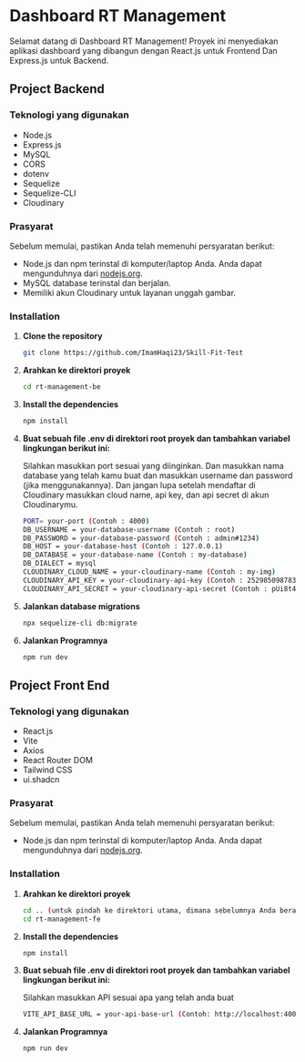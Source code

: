 # Dashboard RT Management

Selamat datang di Dashboard RT Management! Proyek ini menyediakan aplikasi dashboard yang dibangun dengan React.js untuk Frontend Dan Express.js untuk Backend.

## Project Backend

### Teknologi yang digunakan

- Node.js
- Express.js
- MySQL
- CORS
- dotenv
- Sequelize
- Sequelize-CLI
- Cloudinary
  
### Prasyarat

Sebelum memulai, pastikan Anda telah memenuhi persyaratan berikut:

- Node.js dan npm terinstal di komputer/laptop Anda. Anda dapat mengunduhnya dari [nodejs.org](https://nodejs.org/).
- MySQL database terinstal dan berjalan.
- Memiliki akun Cloudinary untuk layanan unggah gambar.

### Installation

1. **Clone the repository**

   ```sh
   git clone https://github.com/ImamHaqi23/Skill-Fit-Test

2. **Arahkan ke direktori proyek**

   ```sh
   cd rt-management-be

3. **Install the dependencies**

   ```sh
   npm install
   
4. **Buat sebuah file .env di direktori root proyek dan tambahkan variabel lingkungan berikut ini:**

   Silahkan masukkan port sesuai yang diinginkan. Dan masukkan nama database yang telah kamu buat dan masukkan username dan password (jika menggunakannya). Dan jangan lupa setelah mendaftar di Cloudinary masukkan cloud name, api key, dan api secret di akun Cloudinarymu.  

   ```sh
   PORT= your-port (Contoh : 4000)
   DB_USERNAME = your-database-username (Contoh : root)
   DB_PASSWORD = your-database-password (Contoh : admin#1234)
   DB_HOST = your-database-host (Contoh : 127.0.0.1)
   DB_DATABASE = your-database-name (Contoh : my-database)
   DB_DIALECT = mysql 
   CLOUDINARY_CLOUD_NAME = your-cloudinary-name (Contoh : my-img)
   CLOUDINARY_API_KEY = your-cloudinary-api-key (Contoh : 252985098783284)
   CLOUDINARY_API_SECRET = your-cloudinary-api-secret (Contoh : pUi8t4vc3kROmlyF4mIRPzKhJHy)

5. **Jalankan database migrations**

   ```sh
   npx sequelize-cli db:migrate

6. **Jalankan Programnya**

   ```sh
   npm run dev

## Project Front End

### Teknologi yang digunakan

- React.js
- Vite
- Axios
- React Router DOM
- Tailwind CSS
- ui.shadcn
  
### Prasyarat

Sebelum memulai, pastikan Anda telah memenuhi persyaratan berikut:

- Node.js dan npm terinstal di komputer/laptop Anda. Anda dapat mengunduhnya dari [nodejs.org](https://nodejs.org/).

### Installation

1. **Arahkan ke direktori proyek**

   ```sh
   cd .. (untuk pindah ke direktori utama, dimana sebelumnya Anda berada di folder rt-management-be)
   cd rt-management-fe

2. **Install the dependencies**

   ```sh
   npm install
   
3. **Buat sebuah file .env di direktori root proyek dan tambahkan variabel lingkungan berikut ini:**

   Silahkan masukkan API sesuai apa yang telah anda buat  

   ```sh
   VITE_API_BASE_URL = your-api-base-url (Contoh: http://localhost:4000)

4. **Jalankan Programnya**

   ```sh
   npm run dev
